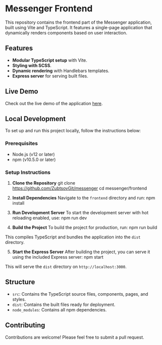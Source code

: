 # Messenger Frontend

This repository contains the frontend part of the Messenger application, built using Vite and TypeScript. It features a single-page application that dynamically renders components based on user interaction.

## Features

- **Modular TypeScript setup** with Vite.
- **Styling with SCSS**.
- **Dynamic rendering** with Handlebars templates.
- **Express server** for serving built files.

## Live Demo

Check out the live demo of the application [here](https://dan-messenger.netlify.app/).

## Local Development

To set up and run this project locally, follow the instructions below:

### Prerequisites

- Node.js (v12 or later)
- npm (v10.5.0 or later)

### Setup Instructions

1. **Clone the Repository**
   git clone https://github.com/ZubtsovGit/messenger
   cd messenger/frontend

2. **Install Dependencies**
   Navigate to the `frontend` directory and run:
   npm install

3. **Run Development Server**
   To start the development server with hot reloading enabled, use:
   npm run dev

4. **Build the Project**
   To build the project for production, run:
   npm run build

This compiles TypeScript and bundles the application into the `dist` directory.

5. **Start the Express Server**
   After building the project, you can serve it using the included Express server:
   npm start

This will serve the `dist` directory on `http://localhost:3000`.

## Structure

- `src`: Contains the TypeScript source files, components, pages, and styles.
- `dist`: Contains the built files ready for deployment.
- `node_modules`: Contains all npm dependencies.

## Contributing

Contributions are welcome! Please feel free to submit a pull request.
